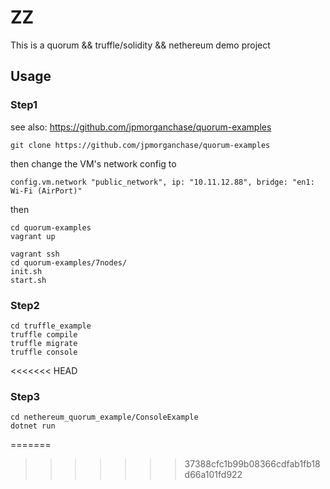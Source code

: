 # ZZ
This is a quorum && truffle/solidity && nethereum  demo project

## Usage

### Step1

see also: https://github.com/jpmorganchase/quorum-examples

```
git clone https://github.com/jpmorganchase/quorum-examples
```

then change the VM's network config to 

```
config.vm.network "public_network", ip: "10.11.12.88", bridge: "en1: Wi-Fi (AirPort)"

```

then


```
cd quorum-examples
vagrant up

vagrant ssh
cd quorum-examples/7nodes/
init.sh
start.sh
```

### Step2

```
cd truffle_example
truffle compile
truffle migrate
truffle console
```

<<<<<<< HEAD
### Step3

```
cd nethereum_quorum_example/ConsoleExample
dotnet run
```
=======
>>>>>>> 37388cfc1b99b08366cdfab1fb18d66a101fd922

